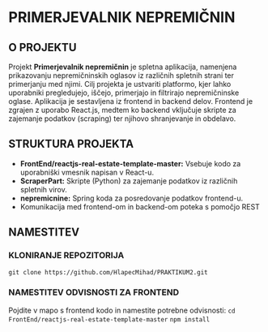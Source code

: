 # PRIMERJEVALNIK NEPREMIČNIN

## O PROJEKTU
Projekt **Primerjevalnik nepremičnin** je spletna aplikacija, namenjena prikazovanju nepremičninskih oglasov iz različnih spletnih strani ter primerjanju med njimi. Cilj projekta je ustvariti platformo, kjer lahko uporabniki pregledujejo, iščejo, primerjajo in filtrirajo nepremičninske oglase. Aplikacija je sestavljena iz frontend in backend delov. Frontend je zgrajen z uporabo React.js, medtem ko backend vključuje skripte za zajemanje podatkov (scraping) ter njihovo shranjevanje in obdelavo.

## STRUKTURA PROJEKTA
- **FrontEnd/reactjs-real-estate-template-master:** Vsebuje kodo za uporabniški vmesnik napisan v React-u.
- **ScraperPart:** Skripte (Python) za zajemanje podatkov iz različnih spletnih virov.
- **nepremicnine:** Spring koda za posredovanje podatkov frontend-u.
- Komunikacija med frontend-om in backend-om poteka s pomočjo REST

## NAMESTITEV
### KLONIRANJE REPOZITORIJA
`git clone https://github.com/HlapecMihad/PRAKTIKUM2.git `

### NAMESTITEV ODVISNOSTI ZA FRONTEND
Pojdite v mapo s frontend kodo in namestite potrebne odvisnosti:
`cd FrontEnd/reactjs-real-estate-template-master`
`npm install`

